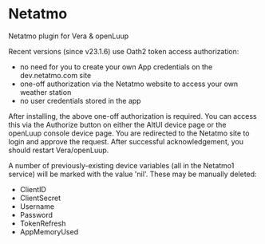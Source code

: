 # Netatmo
Netatmo plugin for Vera & openLuup

Recent versions (since v23.1.6) use Oath2 token access authorization:

*    no need for you to create your own App credentials on the dev.netatmo.com site
*    one-off authorization via the Netatmo website to access your own weather station
*    no user credentials stored in the app

After installing, the above one-off authorization is required. 
You can access this via the Authorize button on either the AltUI device page or the openLuup console device page. 
You are redirected to the Netatmo site to login and approve the request. 
After successful acknowledgement, you should restart Vera/openLuup.

A number of previously-existing device variables (all in the Netatmo1 service) will be marked with the value 'nil'. These may be manually deleted:

*    ClientID
*    ClientSecret
*   Username
*    Password
*    TokenRefresh
*    AppMemoryUsed

